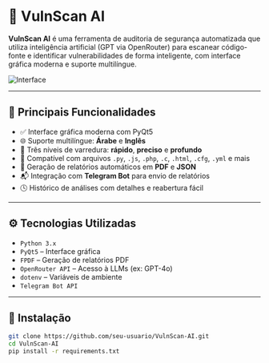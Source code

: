 

# 🔐 VulnScan AI

**VulnScan AI** é uma ferramenta de auditoria de segurança automatizada que utiliza inteligência artificial (GPT via OpenRouter) para escanear código-fonte e identificar vulnerabilidades de forma inteligente, com interface gráfica moderna e suporte multilíngue.

![Interface](https://github.com/ARESHAmohanad/vulnscan-ai.png) <!-- (adicione captura de tela do app) -->

---

## 🧠 Principais Funcionalidades

- ✅ Interface gráfica moderna com PyQt5
- 🌐 Suporte multilíngue: **Árabe** e **Inglês**
- 🧪 Três níveis de varredura: **rápido**, **preciso** e **profundo**
- 📂 Compatível com arquivos `.py`, `.js`, `.php`, `.c`, `.html`, `.cfg`, `.yml` e mais
- 📝 Geração de relatórios automáticos em **PDF** e **JSON**
- 📬 Integração com **Telegram Bot** para envio de relatórios
- 🕓 Histórico de análises com detalhes e reabertura fácil

---

## ⚙️ Tecnologias Utilizadas

- `Python 3.x`
- `PyQt5` – Interface gráfica
- `FPDF` – Geração de relatórios PDF
- `OpenRouter API` – Acesso à LLMs (ex: GPT-4o)
- `dotenv` – Variáveis de ambiente
- `Telegram Bot API`

---

## 🚀 Instalação

```bash
git clone https://github.com/seu-usuario/VulnScan-AI.git
cd VulnScan-AI
pip install -r requirements.txt
